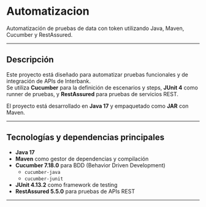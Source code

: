 # Automatizacion

Automatización de pruebas de data con token utilizando Java, Maven, Cucumber y RestAssured.

---

## Descripción

Este proyecto está diseñado para automatizar pruebas funcionales y de integración de APIs de Interbank.  
Se utiliza **Cucumber** para la definición de escenarios y steps, **JUnit 4** como runner de pruebas, y **RestAssured** para pruebas de servicios REST.  

El proyecto está desarrollado en **Java 17** y empaquetado como **JAR** con Maven.

---


## Tecnologías y dependencias principales

- **Java 17**
- **Maven** como gestor de dependencias y compilación
- **Cucumber 7.18.0** para BDD (Behavior Driven Development)
  - `cucumber-java`
  - `cucumber-junit`
- **JUnit 4.13.2** como framework de testing
- **RestAssured 5.5.0** para pruebas de APIs REST

---


